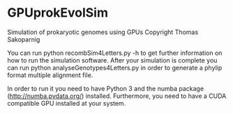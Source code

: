 # GPUprokEvolSim
Simulation of prokaryotic genomes using GPUs
Copyright Thomas Sakoparnig

You can run python recombSim4Letters.py -h to get further information on how to run the simulation software.
After your simulation is complete you can run python analyseGenotypes4Letters.py in order to generate a phylip format multiple
alignment file. 

In order to run it you need to have Python 3 and the numba package (http://numba.pydata.org/) installed. Furthermore, you need to have a CUDA compatible GPU installed at your system.
